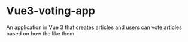 # Vue3-voting-app
An application in Vue 3 that creates articles and users can vote articles based on how the like them
